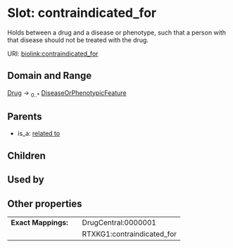 
# Slot: contraindicated_for


Holds between a drug and a disease or phenotype, such that a person with that disease should not be treated with the drug.

URI: [biolink:contraindicated_for](https://w3id.org/biolink/vocab/contraindicated_for)


## Domain and Range

[Drug](Drug.md) &#8594;  <sub>0..\*</sub> [DiseaseOrPhenotypicFeature](DiseaseOrPhenotypicFeature.md)

## Parents

 *  is_a: [related to](related_to.md)

## Children


## Used by


## Other properties

|  |  |  |
| --- | --- | --- |
| **Exact Mappings:** | | DrugCentral:0000001 |
|  | | RTXKG1:contraindicated_for |

